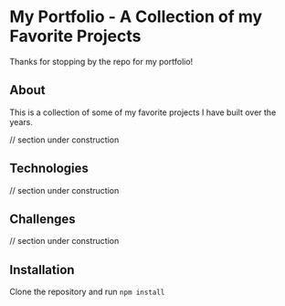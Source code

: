 # My Portfolio - A Collection of my Favorite Projects

Thanks for stopping by the repo for my portfolio!

## About

This is a collection of some of my favorite projects I have built over the years.

// section under construction

## Technologies

// section under construction

## Challenges

// section under construction

## Installation

Clone the repository and run `npm install`
